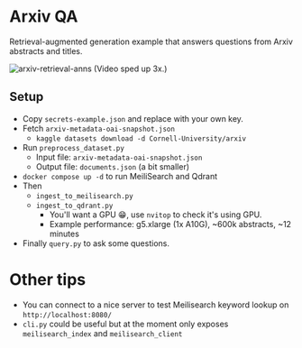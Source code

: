 # Arxiv QA

Retrieval-augmented generation example that answers questions from Arxiv abstracts and titles.

![arxiv-retrieval-anns](https://github.com/enginoid/arxiv-qa-playground/assets/62200/48365997-2157-4a35-9796-235abfb47abb)
(Video sped up 3x.)

## Setup

* Copy `secrets-example.json` and replace with your own key.
* Fetch `arxiv-metadata-oai-snapshot.json`
  * `kaggle datasets download -d Cornell-University/arxiv`
* Run `preprocess_dataset.py`
   * Input file: `arxiv-metadata-oai-snapshot.json`
   * Output file: `documents.json` (a bit smaller)
* `docker compose up -d` to run MeiliSearch and Qdrant
* Then
    * `ingest_to_meilisearch.py`
    * `ingest_to_qdrant.py`
        * You'll want a GPU 😁, use `nvitop` to check it's using GPU.
        * Example performance: g5.xlarge (1x A10G), ~600k abstracts, ~12 minutes
* Finally `query.py` to ask some questions.

# Other tips

* You can connect to a nice server to test Meilisearch keyword lookup on `http://localhost:8080/`
* `cli.py` could be useful but at the moment only exposes `meilisearch_index` and `meilisearch_client`
